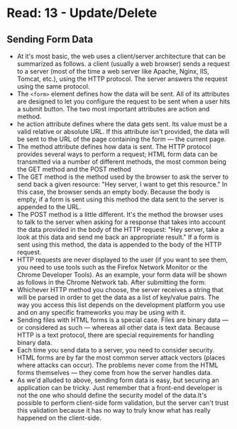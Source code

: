 # Read: 13 - Update/Delete
## Sending Form Data
* At it's most basic, the web uses a client/server architecture that can be summarized as follows. a client (usually a web browser) sends a request to a server (most of the time a web server like Apache, Nginx, IIS, Tomcat, etc.), using the HTTP protocol. The server answers the request using the same protocol.
* The `<form>` element defines how the data will be sent. All of its attributes are designed to let you configure the request to be sent when a user hits a submit button. The two most important attributes are action and method.
* he action attribute defines where the data gets sent. Its value must be a valid relative or absolute URL. If this attribute isn't provided, the data will be sent to the URL of the page containing the form — the current page.
* The method attribute defines how data is sent. The HTTP protocol provides several ways to perform a request; HTML form data can be transmitted via a number of different methods, the most common being the GET method and the POST method
* The GET method is the method used by the browser to ask the server to send back a given resource: "Hey server, I want to get this resource." In this case, the browser sends an empty body. Because the body is empty, if a form is sent using this method the data sent to the server is appended to the URL.
* The POST method is a little different. It's the method the browser uses to talk to the server when asking for a response that takes into account the data provided in the body of the HTTP request: "Hey server, take a look at this data and send me back an appropriate result." If a form is sent using this method, the data is appended to the body of the HTTP request.
* HTTP requests are never displayed to the user (if you want to see them, you need to use tools such as the Firefox Network Monitor or the Chrome Developer Tools). As an example, your form data will be shown as follows in the Chrome Network tab. After submitting the form:
* Whichever HTTP method you choose, the server receives a string that will be parsed in order to get the data as a list of key/value pairs. The way you access this list depends on the development platform you use and on any specific frameworks you may be using with it.
* Sending files with HTML forms is a special case. Files are binary data — or considered as such — whereas all other data is text data. Because HTTP is a text protocol, there are special requirements for handling binary data.
* Each time you send data to a server, you need to consider security. HTML forms are by far the most common server attack vectors (places where attacks can occur). The problems never come from the HTML forms themselves — they come from how the server handles data.
* As we'd alluded to above, sending form data is easy, but securing an application can be tricky. Just remember that a front-end developer is not the one who should define the security model of the data.It's possible to perform client-side form validation, but the server can't trust this validation because it has no way to truly know what has really happened on the client-side.